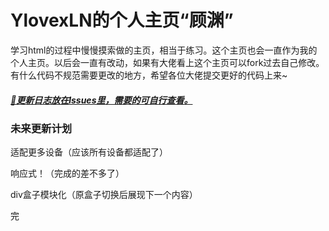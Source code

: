 # YlovexLN的个人主页“顾渊”

​		学习html的过程中慢慢摸索做的主页，相当于练习。这个主页也会一直作为我的个人主页。以后会一直有改动，如果有大佬看上这个主页可以fork过去自己修改。有什么代码不规范需要更改的地方，希望各位大佬提交更好的代码上来~

##### [🍬更新日志放在lssues里，需要的可自行查看。](https://github.com/YlovexLN/myindex/issues)

### 未来更新计划

适配更多设备（应该所有设备都适配了）

响应式！（完成的差不多了）

div盒子模块化（原盒子切换后展现下一个内容）

完
